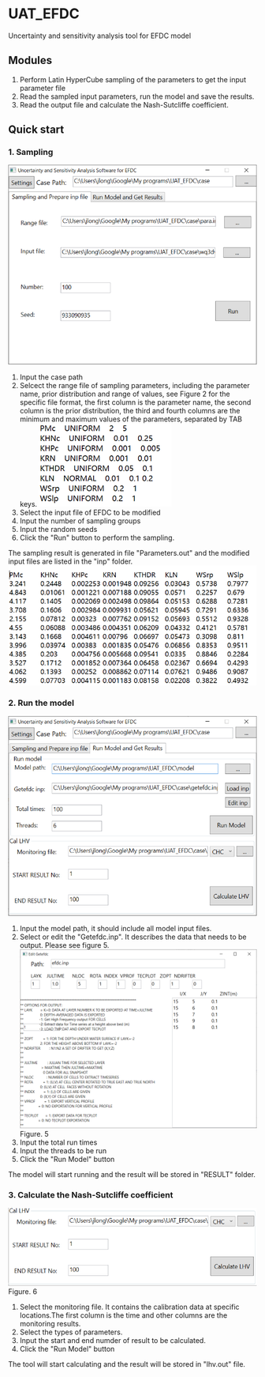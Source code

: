 # UAT_EFDC
Uncertainty and sensitivity analysis tool for EFDC model
## Modules
1. Perform Latin HyperCube sampling of the parameters to get the input parameter file
2. Read the sampled input parameters, run the model and save the results.
3. Read the output file and calculate the Nash-Sutcliffe coefficient.
## Quick start
### 1. Sampling
![avatar](.\img\Fig1.png)
1. Input the case path
2. Selcect the range file of sampling parameters, including the parameter name, prior distribution and range of values, see Figure 2 for the specific file format, the first column is the parameter name, the second column is the prior distribution, the third and fourth columns are the minimum and maximum values of the parameters, separated by TAB keys.
![avatar](.\img\Fig2.png)  
3. Select the input file of EFDC to be modified
4. Input the number of sampling groups
5. Input the random seeds
6. Click the "Run" button to perform the sampling.

The sampling result is generated in file "Parameters.out" and the modified input files are listed in the "inp" folder.
![avatar](.\img\Fig3.png)

### 2. Run the model
![avatar](.\img\Fig4.png)
1. Input the model path, it should include all model input files. 
2. Select or edit the "Getefdc.inp". It describes the data that needs to be output. Please see figure 5.
![avatar](.\img\Fig5.png)
Figure. 5
3. Input the total run times
4. Input the threads to be run
5. Click the "Run Model" button

The model will start running and the result will be stored in "RESULT" folder.

### 3. Calculate the Nash-Sutcliffe coefficient
![avatar](.\img\Fig6.png)
Figure. 6
1. Select the monitoring file. It contains the calibration data at specific locations.The first column is the time and other columns are the monitoring results.
2. Select the types of parameters.
3. Input the start and end numder of result to be calculated.
4. Click the "Run Model" button

The tool will start calculating and the result will be stored in "lhv.out" file.
